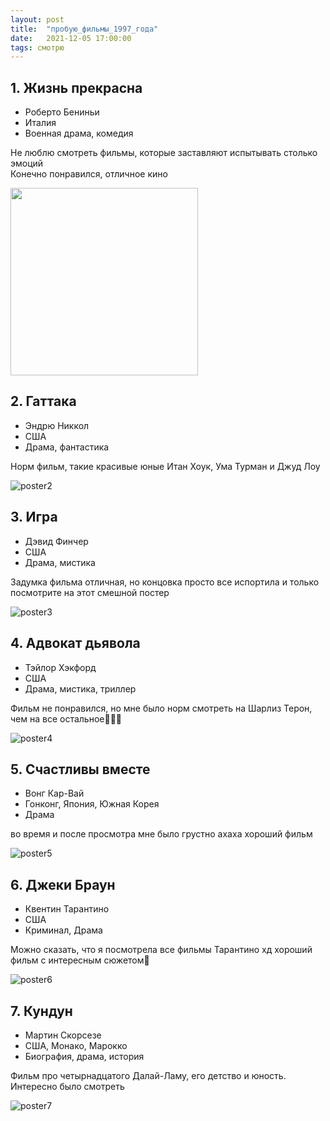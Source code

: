 ```yaml
---
layout: post
title:  "пробую_фильмы_1997_года"
date:   2021-12-05 17:00:00
tags: смотрю
---
```


## 1. Жизнь прекрасна
- Роберто Бениньи
- Италия
- Военная драма, комедия

Не люблю смотреть фильмы, которые заставляют испытывать столько эмоций<br>
Конечно понравился, отличное кино

<a href="https://letterboxd.com/film/life-is-beautiful/"><img src="https://a.ltrbxd.com/resized/sm/upload/cv/t6/4i/xu/f7DImXDebOs148U4uPjI61iDvaK-0-230-0-345-crop.jpg?k=ffc60b0ad8" width="300" align="middle"></a>

## 2. Гаттака
- Эндрю Никкол
- США
- Драма, фантастика

Норм фильм, такие красивые юные Итан Хоук, Ума Турман и Джуд Лоу

![poster2](https://avatars.mds.yandex.net/get-kinopoisk-image/1773646/e81d3da6-8871-4dd3-9ab2-73bdb053b1f8/orig)

## 3. Игра
- Дэвид Финчер
- США
- Драма, мистика

Задумка фильма отличная, но концовка просто все испортила
и только посмотрите на этот смешной постер

![poster3](https://avatars.mds.yandex.net/get-kinopoisk-image/1900788/02cbcc06-7f3f-4de8-ab26-e657c9860a51/orig)

## 4. Адвокат дьявола
- Тэйлор Хэкфорд
- США
- Драма, мистика, триллер

Фильм не понравился, но мне было норм смотреть на Шарлиз Терон, чем на все остальное🤷🏻‍♀️

![poster4](https://b1.filmpro.ru/c/130772.jpg)

## 5. Счастливы вместе
- Вонг Кар-Вай
- Гонконг, Япония, Южная Корея
- Драма

во время и после просмотра мне было грустно ахаха хороший фильм

![poster5](https://avatars.mds.yandex.net/get-kinopoisk-image/1599028/04c1d220-9c66-496d-967a-59fcb35bd5f7/800x800)

## 6. Джеки Браун
- Квентин Тарантино
- США
- Криминал, Драма

Можно сказать, что я посмотрела все фильмы Тарантино хд хороший фильм с интересным сюжетом🌝

![poster6](https://fs.kinomania.ru/file/film_poster/f/c8/fc8ce33154a13ce9261407a59c12227b.jpeg)

## 7. Кундун
- Мартин Скорсезе
- США, Монако, Марокко
- Биография, драма, история

Фильм про четырнадцатого Далай-Ламу, его детство и юность. Интересно было смотреть

![poster7](https://www.film.ru/sites/default/files/movies/posters/1622123-871078.jpg)
